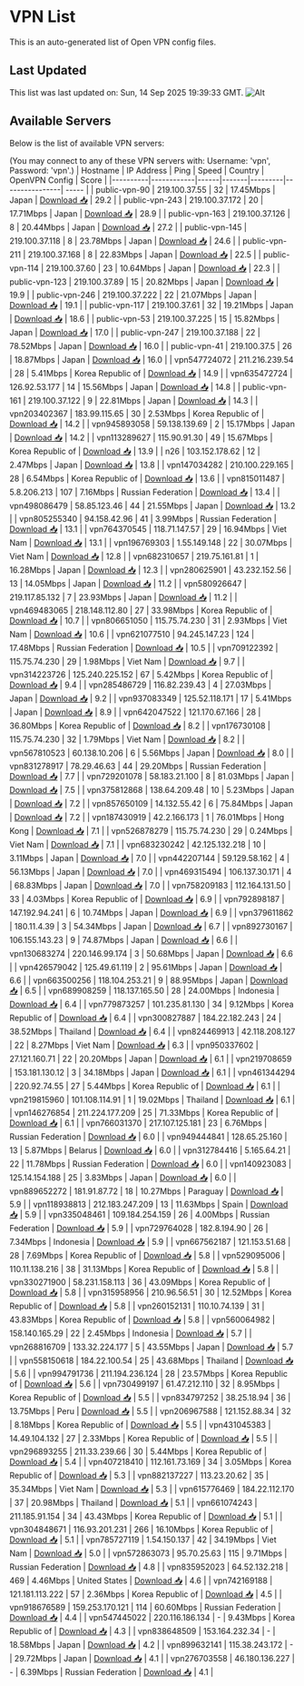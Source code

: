 # VPN List

This is an auto-generated list of Open VPN config files.

## Last Updated

This list was last updated on: Sun, 14 Sep 2025 19:39:33 GMT.
![Alt](https://repobeats.axiom.co/api/embed/186b98318ef1479477931607c1ad7d823f12451f.svg "Repobeats analytics image")

## Available Servers

Below is the list of available VPN servers:

(You may connect to any of these VPN servers with: Username: 'vpn', Password: 'vpn'.)
| Hostname | IP Address | Ping | Speed | Country | OpenVPN Config | Score |
|----------|------------|------|-------|---------|----------------| ----- |
| public-vpn-90 | 219.100.37.55 | 32 | 17.45Mbps | Japan | [Download 📥](./configs/server_0_JP.ovpn) | 29.2 |
| public-vpn-243 | 219.100.37.172 | 20 | 17.71Mbps | Japan | [Download 📥](./configs/server_1_JP.ovpn) | 28.9 |
| public-vpn-163 | 219.100.37.126 | 8 | 20.44Mbps | Japan | [Download 📥](./configs/server_2_JP.ovpn) | 27.2 |
| public-vpn-145 | 219.100.37.118 | 8 | 23.78Mbps | Japan | [Download 📥](./configs/server_3_JP.ovpn) | 24.6 |
| public-vpn-211 | 219.100.37.168 | 8 | 22.83Mbps | Japan | [Download 📥](./configs/server_4_JP.ovpn) | 22.5 |
| public-vpn-114 | 219.100.37.60 | 23 | 10.64Mbps | Japan | [Download 📥](./configs/server_5_JP.ovpn) | 22.3 |
| public-vpn-123 | 219.100.37.89 | 15 | 20.82Mbps | Japan | [Download 📥](./configs/server_6_JP.ovpn) | 19.9 |
| public-vpn-246 | 219.100.37.222 | 22 | 21.07Mbps | Japan | [Download 📥](./configs/server_7_JP.ovpn) | 19.1 |
| public-vpn-117 | 219.100.37.61 | 32 | 19.21Mbps | Japan | [Download 📥](./configs/server_8_JP.ovpn) | 18.6 |
| public-vpn-53 | 219.100.37.225 | 15 | 15.82Mbps | Japan | [Download 📥](./configs/server_9_JP.ovpn) | 17.0 |
| public-vpn-247 | 219.100.37.188 | 22 | 78.52Mbps | Japan | [Download 📥](./configs/server_10_JP.ovpn) | 16.0 |
| public-vpn-41 | 219.100.37.5 | 26 | 18.87Mbps | Japan | [Download 📥](./configs/server_11_JP.ovpn) | 16.0 |
| vpn547724072 | 211.216.239.54 | 28 | 5.41Mbps | Korea Republic of | [Download 📥](./configs/server_12_KR.ovpn) | 14.9 |
| vpn635472724 | 126.92.53.177 | 14 | 15.56Mbps | Japan | [Download 📥](./configs/server_13_JP.ovpn) | 14.8 |
| public-vpn-161 | 219.100.37.122 | 9 | 22.81Mbps | Japan | [Download 📥](./configs/server_14_JP.ovpn) | 14.3 |
| vpn203402367 | 183.99.115.65 | 30 | 2.53Mbps | Korea Republic of | [Download 📥](./configs/server_15_KR.ovpn) | 14.2 |
| vpn945893058 | 59.138.139.69 | 2 | 15.17Mbps | Japan | [Download 📥](./configs/server_16_JP.ovpn) | 14.2 |
| vpn113289627 | 115.90.91.30 | 49 | 15.67Mbps | Korea Republic of | [Download 📥](./configs/server_17_KR.ovpn) | 13.9 |
| n26 | 103.152.178.62 | 12 | 2.47Mbps | Japan | [Download 📥](./configs/server_18_JP.ovpn) | 13.8 |
| vpn147034282 | 210.100.229.165 | 28 | 6.54Mbps | Korea Republic of | [Download 📥](./configs/server_19_KR.ovpn) | 13.6 |
| vpn815011487 | 5.8.206.213 | 107 | 7.16Mbps | Russian Federation | [Download 📥](./configs/server_20_RU.ovpn) | 13.4 |
| vpn498086479 | 58.85.123.46 | 44 | 21.55Mbps | Japan | [Download 📥](./configs/server_21_JP.ovpn) | 13.2 |
| vpn805255340 | 94.158.42.96 | 41 | 3.99Mbps | Russian Federation | [Download 📥](./configs/server_22_RU.ovpn) | 13.1 |
| vpn764370545 | 118.71.147.57 | 29 | 16.94Mbps | Viet Nam | [Download 📥](./configs/server_23_VN.ovpn) | 13.1 |
| vpn196769303 | 1.55.149.148 | 22 | 30.07Mbps | Viet Nam | [Download 📥](./configs/server_24_VN.ovpn) | 12.8 |
| vpn682310657 | 219.75.161.81 | 1 | 16.28Mbps | Japan | [Download 📥](./configs/server_25_JP.ovpn) | 12.3 |
| vpn280625901 | 43.232.152.56 | 13 | 14.05Mbps | Japan | [Download 📥](./configs/server_26_JP.ovpn) | 11.2 |
| vpn580926647 | 219.117.85.132 | 7 | 23.93Mbps | Japan | [Download 📥](./configs/server_27_JP.ovpn) | 11.2 |
| vpn469483065 | 218.148.112.80 | 27 | 33.98Mbps | Korea Republic of | [Download 📥](./configs/server_28_KR.ovpn) | 10.7 |
| vpn806651050 | 115.75.74.230 | 31 | 2.93Mbps | Viet Nam | [Download 📥](./configs/server_29_VN.ovpn) | 10.6 |
| vpn621077510 | 94.245.147.23 | 124 | 17.48Mbps | Russian Federation | [Download 📥](./configs/server_30_RU.ovpn) | 10.5 |
| vpn709122392 | 115.75.74.230 | 29 | 1.98Mbps | Viet Nam | [Download 📥](./configs/server_31_VN.ovpn) | 9.7 |
| vpn314223726 | 125.240.225.152 | 67 | 5.42Mbps | Korea Republic of | [Download 📥](./configs/server_32_KR.ovpn) | 9.4 |
| vpn285486729 | 116.82.239.43 | 4 | 27.03Mbps | Japan | [Download 📥](./configs/server_33_JP.ovpn) | 9.2 |
| vpn937083349 | 125.52.118.171 | 17 | 5.41Mbps | Japan | [Download 📥](./configs/server_34_JP.ovpn) | 8.9 |
| vpn642047522 | 121.170.67.166 | 28 | 36.80Mbps | Korea Republic of | [Download 📥](./configs/server_35_KR.ovpn) | 8.2 |
| vpn176730108 | 115.75.74.230 | 32 | 1.79Mbps | Viet Nam | [Download 📥](./configs/server_36_VN.ovpn) | 8.2 |
| vpn567810523 | 60.138.10.206 | 6 | 5.56Mbps | Japan | [Download 📥](./configs/server_37_JP.ovpn) | 8.0 |
| vpn831278917 | 78.29.46.63 | 44 | 29.20Mbps | Russian Federation | [Download 📥](./configs/server_38_RU.ovpn) | 7.7 |
| vpn729201078 | 58.183.21.100 | 8 | 81.03Mbps | Japan | [Download 📥](./configs/server_39_JP.ovpn) | 7.5 |
| vpn375812868 | 138.64.209.48 | 10 | 5.23Mbps | Japan | [Download 📥](./configs/server_40_JP.ovpn) | 7.2 |
| vpn857650109 | 14.132.55.42 | 6 | 75.84Mbps | Japan | [Download 📥](./configs/server_41_JP.ovpn) | 7.2 |
| vpn187430919 | 42.2.166.173 | 1 | 76.01Mbps | Hong Kong | [Download 📥](./configs/server_42_HK.ovpn) | 7.1 |
| vpn526878279 | 115.75.74.230 | 29 | 0.24Mbps | Viet Nam | [Download 📥](./configs/server_43_VN.ovpn) | 7.1 |
| vpn683230242 | 42.125.132.218 | 10 | 3.11Mbps | Japan | [Download 📥](./configs/server_44_JP.ovpn) | 7.0 |
| vpn442207144 | 59.129.58.162 | 4 | 56.13Mbps | Japan | [Download 📥](./configs/server_45_JP.ovpn) | 7.0 |
| vpn469315494 | 106.137.30.171 | 4 | 68.83Mbps | Japan | [Download 📥](./configs/server_46_JP.ovpn) | 7.0 |
| vpn758209183 | 112.164.131.50 | 33 | 4.03Mbps | Korea Republic of | [Download 📥](./configs/server_47_KR.ovpn) | 6.9 |
| vpn792898187 | 147.192.94.241 | 6 | 10.74Mbps | Japan | [Download 📥](./configs/server_48_JP.ovpn) | 6.9 |
| vpn379611862 | 180.11.4.39 | 3 | 54.34Mbps | Japan | [Download 📥](./configs/server_49_JP.ovpn) | 6.7 |
| vpn892730167 | 106.155.143.23 | 9 | 74.87Mbps | Japan | [Download 📥](./configs/server_50_JP.ovpn) | 6.6 |
| vpn130683274 | 220.146.99.174 | 3 | 50.68Mbps | Japan | [Download 📥](./configs/server_51_JP.ovpn) | 6.6 |
| vpn426579042 | 125.49.61.119 | 2 | 95.61Mbps | Japan | [Download 📥](./configs/server_52_JP.ovpn) | 6.6 |
| vpn663500256 | 118.104.253.21 | 9 | 88.95Mbps | Japan | [Download 📥](./configs/server_53_JP.ovpn) | 6.5 |
| vpn689908259 | 118.137.165.50 | 28 | 24.00Mbps | Indonesia | [Download 📥](./configs/server_54_ID.ovpn) | 6.4 |
| vpn779873257 | 101.235.81.130 | 34 | 9.12Mbps | Korea Republic of | [Download 📥](./configs/server_55_KR.ovpn) | 6.4 |
| vpn300827887 | 184.22.182.243 | 24 | 38.52Mbps | Thailand | [Download 📥](./configs/server_56_TH.ovpn) | 6.4 |
| vpn824469913 | 42.118.208.127 | 22 | 8.27Mbps | Viet Nam | [Download 📥](./configs/server_57_VN.ovpn) | 6.3 |
| vpn950337602 | 27.121.160.71 | 22 | 20.20Mbps | Japan | [Download 📥](./configs/server_58_JP.ovpn) | 6.1 |
| vpn219708659 | 153.181.130.12 | 3 | 34.18Mbps | Japan | [Download 📥](./configs/server_59_JP.ovpn) | 6.1 |
| vpn461344294 | 220.92.74.55 | 27 | 5.44Mbps | Korea Republic of | [Download 📥](./configs/server_60_KR.ovpn) | 6.1 |
| vpn219815960 | 101.108.114.91 | 1 | 19.02Mbps | Thailand | [Download 📥](./configs/server_61_TH.ovpn) | 6.1 |
| vpn146276854 | 211.224.177.209 | 25 | 71.33Mbps | Korea Republic of | [Download 📥](./configs/server_62_KR.ovpn) | 6.1 |
| vpn766031370 | 217.107.125.181 | 23 | 6.76Mbps | Russian Federation | [Download 📥](./configs/server_63_RU.ovpn) | 6.0 |
| vpn949444841 | 128.65.25.160 | 13 | 5.87Mbps | Belarus | [Download 📥](./configs/server_64_BY.ovpn) | 6.0 |
| vpn312784416 | 5.165.64.21 | 22 | 11.78Mbps | Russian Federation | [Download 📥](./configs/server_65_RU.ovpn) | 6.0 |
| vpn140923083 | 125.14.154.188 | 25 | 3.83Mbps | Japan | [Download 📥](./configs/server_66_JP.ovpn) | 6.0 |
| vpn889652272 | 181.91.87.72 | 18 | 10.27Mbps | Paraguay | [Download 📥](./configs/server_67_PY.ovpn) | 5.9 |
| vpn118938813 | 212.183.247.209 | 13 | 11.63Mbps | Spain | [Download 📥](./configs/server_68_ES.ovpn) | 5.9 |
| vpn335048461 | 109.184.254.159 | 26 | 4.00Mbps | Russian Federation | [Download 📥](./configs/server_69_RU.ovpn) | 5.9 |
| vpn729764028 | 182.8.194.90 | 26 | 7.34Mbps | Indonesia | [Download 📥](./configs/server_70_ID.ovpn) | 5.9 |
| vpn667562187 | 121.153.51.68 | 28 | 7.69Mbps | Korea Republic of | [Download 📥](./configs/server_71_KR.ovpn) | 5.8 |
| vpn529095006 | 110.11.138.216 | 38 | 31.13Mbps | Korea Republic of | [Download 📥](./configs/server_72_KR.ovpn) | 5.8 |
| vpn330271900 | 58.231.158.113 | 36 | 43.09Mbps | Korea Republic of | [Download 📥](./configs/server_73_KR.ovpn) | 5.8 |
| vpn315958956 | 210.96.56.51 | 30 | 12.52Mbps | Korea Republic of | [Download 📥](./configs/server_74_KR.ovpn) | 5.8 |
| vpn260152131 | 110.10.74.139 | 31 | 43.83Mbps | Korea Republic of | [Download 📥](./configs/server_75_KR.ovpn) | 5.8 |
| vpn560064982 | 158.140.165.29 | 22 | 2.45Mbps | Indonesia | [Download 📥](./configs/server_76_ID.ovpn) | 5.7 |
| vpn268816709 | 133.32.224.177 | 5 | 43.55Mbps | Japan | [Download 📥](./configs/server_77_JP.ovpn) | 5.7 |
| vpn558150618 | 184.22.100.54 | 25 | 43.68Mbps | Thailand | [Download 📥](./configs/server_78_TH.ovpn) | 5.6 |
| vpn994791736 | 211.194.236.124 | 28 | 23.57Mbps | Korea Republic of | [Download 📥](./configs/server_79_KR.ovpn) | 5.6 |
| vpn730499197 | 61.47.212.110 | 32 | 8.95Mbps | Korea Republic of | [Download 📥](./configs/server_80_KR.ovpn) | 5.5 |
| vpn834797252 | 38.25.18.94 | 36 | 13.75Mbps | Peru | [Download 📥](./configs/server_81_PE.ovpn) | 5.5 |
| vpn206967588 | 121.152.88.34 | 32 | 8.18Mbps | Korea Republic of | [Download 📥](./configs/server_82_KR.ovpn) | 5.5 |
| vpn431045383 | 14.49.104.132 | 27 | 2.33Mbps | Korea Republic of | [Download 📥](./configs/server_83_KR.ovpn) | 5.5 |
| vpn296893255 | 211.33.239.66 | 30 | 5.44Mbps | Korea Republic of | [Download 📥](./configs/server_84_KR.ovpn) | 5.4 |
| vpn407218410 | 112.161.73.169 | 34 | 3.05Mbps | Korea Republic of | [Download 📥](./configs/server_85_KR.ovpn) | 5.3 |
| vpn882137227 | 113.23.20.62 | 35 | 35.34Mbps | Viet Nam | [Download 📥](./configs/server_86_VN.ovpn) | 5.3 |
| vpn615776469 | 184.22.112.170 | 37 | 20.98Mbps | Thailand | [Download 📥](./configs/server_87_TH.ovpn) | 5.1 |
| vpn661074243 | 211.185.91.154 | 34 | 43.43Mbps | Korea Republic of | [Download 📥](./configs/server_88_KR.ovpn) | 5.1 |
| vpn304848671 | 116.93.201.231 | 266 | 16.10Mbps | Korea Republic of | [Download 📥](./configs/server_89_KR.ovpn) | 5.1 |
| vpn785727119 | 1.54.150.137 | 42 | 34.19Mbps | Viet Nam | [Download 📥](./configs/server_90_VN.ovpn) | 5.0 |
| vpn572863073 | 95.70.25.63 | 115 | 9.71Mbps | Russian Federation | [Download 📥](./configs/server_91_RU.ovpn) | 4.8 |
| vpn835952023 | 64.52.132.218 | 469 | 4.46Mbps | United States | [Download 📥](./configs/server_92_US.ovpn) | 4.6 |
| vpn742169188 | 121.181.113.222 | 57 | 2.36Mbps | Korea Republic of | [Download 📥](./configs/server_93_KR.ovpn) | 4.5 |
| vpn918676589 | 159.253.170.121 | 114 | 60.60Mbps | Russian Federation | [Download 📥](./configs/server_94_RU.ovpn) | 4.4 |
| vpn547445022 | 220.116.186.134 | - | 9.43Mbps | Korea Republic of | [Download 📥](./configs/server_95_KR.ovpn) | 4.3 |
| vpn838648509 | 153.164.232.34 | - | 18.58Mbps | Japan | [Download 📥](./configs/server_96_JP.ovpn) | 4.2 |
| vpn899632141 | 115.38.243.172 | - | 29.72Mbps | Japan | [Download 📥](./configs/server_97_JP.ovpn) | 4.1 |
| vpn276703558 | 46.180.136.227 | - | 6.39Mbps | Russian Federation | [Download 📥](./configs/server_98_RU.ovpn) | 4.1 |
